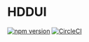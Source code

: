 # HDDUI
[![npm version](https://badge.fury.io/js/hdd-ui888.svg)](https://badge.fury.io/js/hdd-ui888)
[![CircleCI](https://circleci.com/gh/zhengbigbig/hdd-react-ui.svg?style=svg)](https://circleci.com/gh/zhengbigbig/hdd-react-ui)
